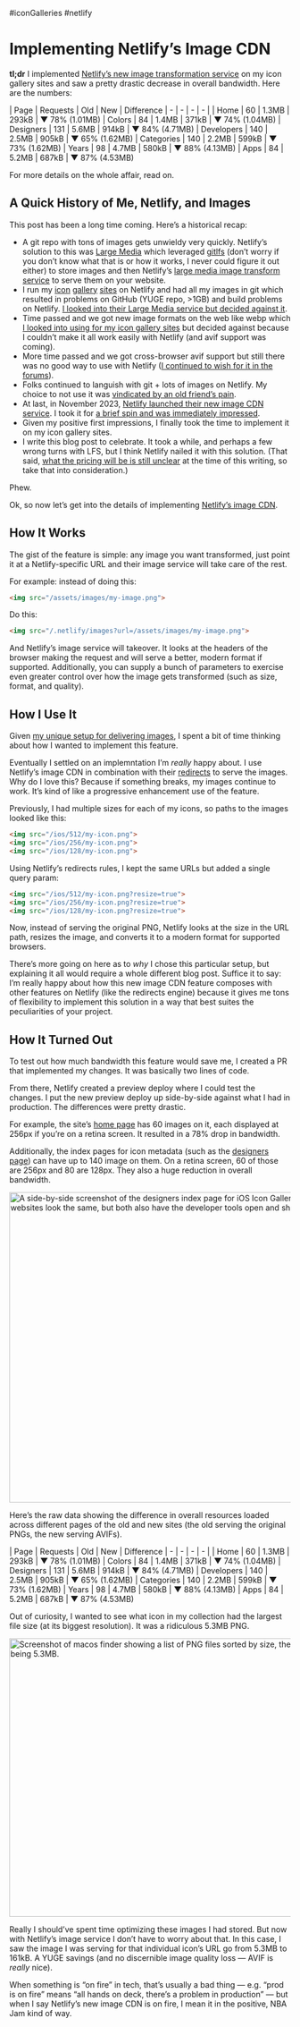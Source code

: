 #iconGalleries #netlify

# Implementing Netlify’s Image CDN

**tl;dr** I implemented [Netlify’s new image transformation service](https://docs.netlify.com/image-cdn/overview/) on my icon gallery sites and saw a pretty drastic decrease in overall bandwidth. Here are the numbers:

| Page | Requests | Old | New | Difference
| - | - | - | - | 
| Home | 60 | 1.3MB | 293kB |  ▼ 78% (1.01MB)
| Colors | 84 | 1.4MB | 371kB | ▼ 74% (1.04MB)
| Designers | 131 | 5.6MB | 914kB | ▼ 84% (4.71MB)
| Developers | 140 | 2.5MB | 905kB | ▼ 65% (1.62MB)
| Categories | 140 | 2.2MB | 599kB | ▼ 73% (1.62MB)
| Years | 98 | 4.7MB | 580kB | ▼ 88% (4.13MB)
| Apps | 84 | 5.2MB | 687kB | ▼ 87% (4.53MB)

For more details on the whole affair, read on.

## A Quick History of Me, Netlify, and Images

This post has been a long time coming. Here’s a historical recap:

- A git repo with tons of images gets unwieldy very quickly. Netlify’s solution to this was [Large Media](https://docs.netlify.com/git/large-media/overview/) which leveraged [gitlfs](https://git-lfs.com/) (don’t worry if you don’t know what that is or how it works, I never could figure it out either) to store images and then Netlify’s [large media image transform service](https://docs.netlify.com/git/large-media/transform-images/) to serve them on your website.
- I run my [icon](https://www.iosicongallery.com) [gallery](https://www.macosicongallery.com) [sites](https://www.watchosicongallery.com) on Netlify and had all my images in git which resulted in problems on GitHub (YUGE repo, >1GB) and build problems on Netlify. [I looked into their Large Media service but decided against it](https://blog.jim-nielsen.com/2019/netlify-public-folder-part-ii-why/).
- Time passed and we got new image formats on the web like webp which [I looked into using for my icon gallery sites](https://blog.jim-nielsen.com/2021/courting-webp/) but decided against because I couldn’t make it all work easily with Netlify (and avif support was coming).
- More time passed and we got cross-browser avif support but still there was no good way to use with Netlify ([I continued to wish for it in the forums](https://answers.netlify.com/t/improved-image-optimisation-on-netlify-netlify-large-media/2565/22?u=jimniels)).
- Folks continued to languish with git + lots of images on Netlify. My choice to not use it was [vindicated by an old friend’s pain](https://mastodon.social/@tylergaw/110950961082106816).
- At last, in November 2023, [Netlify launched their new image CDN service](https://www.netlify.com/blog/introducing-netlify-image-cdn/). I took it for [a brief spin and was immediately impressed](https://mastodon.social/@jimniels/111449400557658203).
- Given my positive first impressions, I finally took the time to implement it on my icon gallery sites.
- I write this blog post to celebrate. It took a while, and perhaps a few wrong turns with LFS, but I think Netlify nailed it with this solution. (That said, [what the pricing will be is still unclear](https://answers.netlify.com/t/a-few-questions-about-netlify-image-cdn/106714/2?u=jimniels) at the time of this writing, so take that into consideration.)

Phew.

Ok, so now let’s get into the details of implementing [Netlify’s image CDN](https://docs.netlify.com/image-cdn/overview/).

## How It Works

The gist of the feature is simple: any image you want transformed, just point it at a Netlify-specific URL and their image service will take care of the rest.

For example: instead of doing this:

```html
<img src="/assets/images/my-image.png">
```

Do this:

```html
<img src="/.netlify/images?url=/assets/images/my-image.png">
```

And Netlify’s image service will takeover. It looks at the headers of the browser making the request and will serve a better, modern format if supported. Additionally, you can supply a bunch of parameters to exercise even greater control over how the image gets transformed (such as size, format, and quality).

## How I Use It

Given [my unique setup for delivering images](https://blog.jim-nielsen.com/2022/netlify-public-folder-part-iv/), I spent a bit of time thinking about how I wanted to implement this feature.

Eventually I settled on an implemntation I’m _really_ happy about. I use Netlify’s image CDN in combination with their [redirects](https://docs.netlify.com/image-cdn/overview/#redirects-and-rewrites) to serve the images. Why do I love this? Because if something breaks, my images continue to work. It’s kind of like a progressive enhancement use of the feature.

Previously, I had multiple sizes for each of my icons, so paths to the images looked like this:

```html
<img src="/ios/512/my-icon.png">
<img src="/ios/256/my-icon.png">
<img src="/ios/128/my-icon.png">
```

Using Netlify’s redirects rules, I kept the same URLs but added a single query param:

```html
<img src="/ios/512/my-icon.png?resize=true">
<img src="/ios/256/my-icon.png?resize=true">
<img src="/ios/128/my-icon.png?resize=true">
```

Now, instead of serving the original PNG, Netlify looks at the size in the URL path, resizes the image, and converts it to a modern format for supported browsers.

There’s more going on here as to _why_ I chose this particular setup, but explaining it all would require a whole different blog post. Suffice it to say: I’m really happy about how this new image CDN feature composes with other features on Netlify (like the redirects engine) because it gives me tons of flexibility to implement this solution in a way that best suites the peculiarities of your project.

## How It Turned Out

To test out how much bandwidth this feature would save me, I created a PR that implemented my changes. It was basically two lines of code.

From there, Netlify created a preview deploy where I could test the changes. I put the new preview deploy up side-by-side against what I had in production. The differences were pretty drastic.

For example, the site’s [home page](https://www.iosicongallery.com) has 60 images on it, each displayed at 256px if you’re on a retina screen. It resulted in a 78% drop in bandwidth.

Additionally, the index pages for icon metadata (such as the [designers page](https://www.iosicongallery.com/designers))  can have up to 140 image on them. On a retina screen, 60 of those are 256px and 80 are 128px. They also a huge reduction in overall bandwidth.

<img src="https://cdn.jim-nielsen.com/blog/2024/netlify-img-service-side-by-side.png" width="1000" height="555" alt="A side-by-side screenshot of the designers index page for iOS Icon Gallery. On the left is the “old” page and on the right is the “new” page. Both websites look the same, but both also have the developer tools open and show a drastic drop in overall resources loaded." />

Here’s the raw data showing the difference in overall resources loaded across different pages of the old and new sites (the old serving the original PNGs, the new serving AVIFs).

| Page | Requests | Old | New | Difference
| - | - | - | - | 
| Home | 60 | 1.3MB | 293kB |  ▼ 78% (1.01MB)
| Colors | 84 | 1.4MB | 371kB | ▼ 74% (1.04MB)
| Designers | 131 | 5.6MB | 914kB | ▼ 84% (4.71MB)
| Developers | 140 | 2.5MB | 905kB | ▼ 65% (1.62MB)
| Categories | 140 | 2.2MB | 599kB | ▼ 73% (1.62MB)
| Years | 98 | 4.7MB | 580kB | ▼ 88% (4.13MB)
| Apps | 84 | 5.2MB | 687kB | ▼ 87% (4.53MB)

Out of curiosity, I wanted to see what icon in my collection had the largest file size (at its biggest resolution). It was a ridiculous 5.3MB PNG.

<img src="https://cdn.jim-nielsen.com/blog/2024/netlify-img-service-biggest-files.png" width="612" height="498" alt="Screenshot of macos finder showing a list of PNG files sorted by size, the largest one being 5.3MB." />

Really I should’ve spent time optimizing these images I had stored. But now with Netlify’s image service I don’t have to worry about that. In this case, I saw the image I was serving for that individual icon’s URL go from 5.3MB to 161kB. A YUGE savings (and no discernible image quality loss — AVIF is _really_ nice).

When something is “on fire” in tech, that’s usually a bad thing — e.g. “prod is on fire” means “all hands on deck, there’s a problem in production” — but when I say Netlify’s new image CDN is on fire, I mean it in the positive, NBA Jam kind of way.